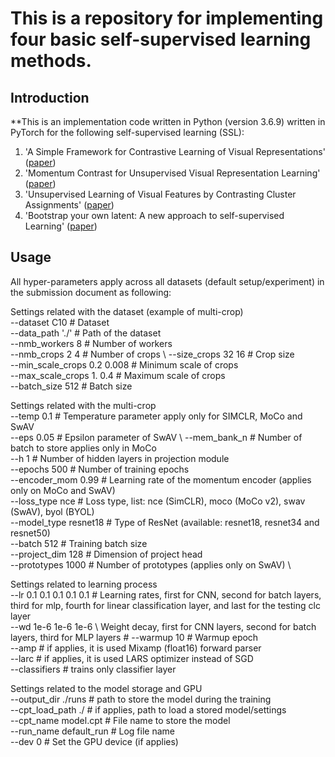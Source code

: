 # This is a repository for implementing four basic self-supervised learning methods.

## Introduction
**This is an implementation code written in Python (version 3.6.9) written in PyTorch for the following self-supervised learning (SSL): <br>
1) 'A Simple Framework for Contrastive Learning of Visual Representations'
   ([paper](https://arxiv.org/pdf/2002.05709.pdf))
2) 'Momentum Contrast for Unsupervised Visual Representation Learning'
   ([paper](https://arxiv.org/pdf/2003.04297.pdf))
3) 'Unsupervised Learning of Visual Features by Contrasting Cluster Assignments' ([paper](https://arxiv.org/pdf/2006.09882))
4) 'Bootstrap your own latent: A new approach to self-supervised Learning' ([paper](https://arxiv.org/pdf/2006.07733))


## Usage

All hyper-parameters apply across all datasets (default setup/experiment) in the submission document as following:


Settings related with the dataset (example of multi-crop) \
--dataset C10 # Dataset \
--data_path './' # Path of the dataset \
--nmb_workers 8 # Number of workers \
--nmb_crops 2 4 # Number of crops \ 
--size_crops 32 16 # Crop size \
--min_scale_crops 0.2 0.008 # Minimum scale of crops \
--max_scale_crops 1. 0.4 # Maximum scale of crops \
--batch_size  512 # Batch size


Settings related with the multi-crop \
--temp 0.1 # Temperature parameter apply only for SIMCLR, MoCo and SwAV \
--eps 0.05 # Epsilon parameter of SwAV \ 
--mem_bank_n # Number of batch to store applies only in MoCo \
--h 1 # Number of hidden layers in projection module \
--epochs 500 # Number of training epochs \
--encoder_mom 0.99 # Learning rate of the momentum encoder (applies only on MoCo and SwAV) \
--loss_type nce # Loss type, list: nce (SimCLR), moco (MoCo v2), swav (SwAV), byol (BYOL) \
--model_type resnet18 # Type of ResNet (available: resnet18, resnet34 and resnet50) \
--batch 512 # Training batch size \
--project_dim 128 # Dimension of project head \
--prototypes 1000 # Number of prototypes (applies only on SwAV) \


Settings related to learning process \
--lr 0.1 0.1 0.1 0.1 0.1 # Learning rates, first for CNN, second for batch layers, third for mlp, fourth for linear classification layer, and last for the testing clc layer \
--wd 1e-6 1e-6 1e-6 \ Weight decay, first for CNN layers, second for batch layers, third for MLP layers #
--warmup 10 # Warmup epoch \
--amp # if applies, it is used Mixamp (float16) forward parser \
--larc # if applies, it is used LARS optimizer instead of SGD \
--classifiers # trains only classifier layer

Settings related to the model storage and GPU <br>
--output_dir ./runs # path to store the model during the training \
--cpt_load_path ./ # if applies, path to load a stored model/settings \
--cpt_name model.cpt # File name to store the model \
--run_name default_run # Log file name \
--dev 0 # Set the GPU device (if applies)
